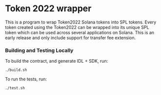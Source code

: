 # Token 2022 wrapper

This is a program to wrap Token2022 Solana tokens into SPL tokens. Every token created using the Token2022 can be wrapped into its unique SPL token which can be used across several applications on Solana. This is an early release and only include support for transfer fee extension.

### Building and Testing Locally

To build the contract, and generate IDL + SDK, run:

```
./build.sh
```

To run the tests, run:

```
./test.sh
```